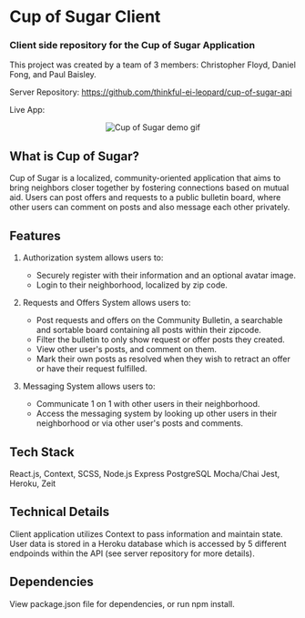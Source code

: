 # Cup of Sugar Client
### Client side repository for the Cup of Sugar Application

This project was created by a team of 3 members: Christopher Floyd, Daniel Fong, and Paul Baisley.

Server Repository: https://github.com/thinkful-ei-leopard/cup-of-sugar-api

Live App: 

<p align="center">
<img src="./src/images/cupofsugarloop.gif" align="center" alt="Cup of Sugar demo gif" title="Cup of Sugar demo gif">  
</p>

## What is Cup of Sugar?

Cup of Sugar is a localized, community-oriented application that aims to bring neighbors closer together by fostering connections based on mutual aid. Users can post offers and requests to a public bulletin board, where other users can comment on posts and also message each other privately.

<!-- Cup of Sugar is an application that seeks to bring local communities together through meaningful interactions. Through it we enable users within close proximity to communicate and request and offer help.  -->

## Features

1. Authorization system allows users to: 
    - Securely register with their information and an optional avatar image.
    - Login to their neighborhood, localized by zip code.

2. Requests and Offers System allows users to:
    - Post requests and offers on the Community Bulletin, a searchable and sortable board containing all posts within their zipcode. 
    - Filter the bulletin to only show request or offer posts they created.
    - View other user's posts, and comment on them. 
    - Mark their own posts as resolved when they wish to retract an offer or have their request fulfilled.
  
3. Messaging System allows users to:
    - Communicate 1 on 1 with other users in their neighborhood.
    - Access the messaging system by looking up other users in their neighborhood or via other user's posts and comments. 

## Tech Stack

React.js, 
Context,
SCSS, 
Node.js
Express
PostgreSQL
Mocha/Chai
Jest,
Heroku,
Zeit

## Technical Details

Client application utilizes Context to pass information and maintain state. User data is stored in a Heroku database which is accessed by 5 different endpoinds within the API (see server repository for more details). 

## Dependencies

View package.json file for dependencies, or run npm install.
